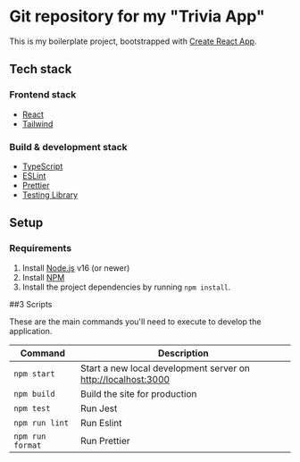 # Git repository for my "Trivia App"

This is my boilerplate project, bootstrapped with [Create React App](https://github.com/facebook/create-react-app).

## Tech stack

### Frontend stack

- [React](https://reactjs.org/)
- [Tailwind](https://tailwindcss.com/)

### Build & development stack

- [TypeScript](https://www.typescriptlang.org/)
- [ESLint](https://eslint.org/)
- [Prettier](https://prettier.io/)
- [Testing Library](https://testing-library.com/docs/react-testing-library/intro/)

## Setup

### Requirements

1. Install [Node.js](https://nodejs.org/) v16 (or newer)
2. Install [NPM](https://www.npmjs.com/)
3. Install the project dependencies by running `npm install`.

##3 Scripts

These are the main commands you'll need to execute to develop the application.

| Command          | Description                                                       |
| ---------------- | ----------------------------------------------------------------- |
| `npm start`      | Start a new local development server on [http://localhost:3000]() |
| `npm build`      | Build the site for production                                     |
| `npm test`       | Run Jest                                                          |
| `npm run lint`   | Run Eslint                                                        |
| `npm run format` | Run Prettier                                                      |
